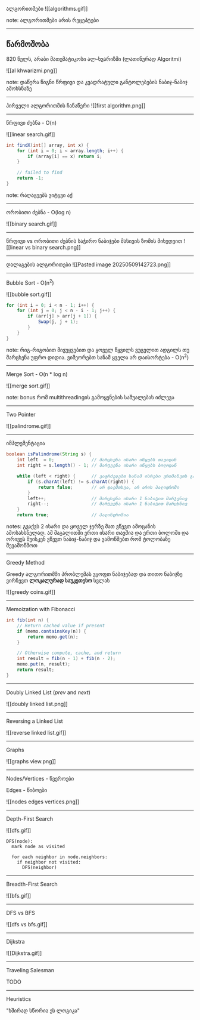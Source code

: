 ალგორითმები
![[algorithms.gif]]

note: ალგორითმები არის რეცეპტები

---

## წარმოშობა

820 წელს, არაბი მათემატიკოსი ალ-ხვარიზმი (ლათინურად Algoritmi)

![[al khwarizmi.png]]

note: დაწერა წიგნი წრფივი და კვადრატული განტოლებების ნაბიჯ-ნაბიჯ ამოხსნაზე

---

პირველი ალგორითმის ჩანაწერი
![[first algorithm.png]]

---

წრფივი ძებნა - O(n)

![[linear search.gif]]

``` Java
int findX(int[] array, int x) {
	for (int i = 0; i < array.length; i++) {
		if (array[i] == x) return i;
	}

	// failed to find
	return -1;
}
```

note: რაღაცეებს ვიტყვი აქ

---

ორობითი ძებნა - O(log n)

![[binary search.gif]]

---

წრფივი vs ორობითი ძებნის საჭირო ნაბიჯები მასივის ზომის მიხედვით
![[linear vs binary search.png]]

---

დალაგების ალგორითები
![[Pasted image 20250509142723.png]]

---

Bubble Sort - O(n<sup>2</sup>)

![[bubble sort.gif]]

``` Java
for (int i = 0; i < n - 1; i++) {
    for (int j = 0; j < n - i - 1; j++) {
        if (arr[j] > arr[j + 1]) {
            Swap(j, j + 1);
        }
    }
}
```

note: რიგ-რიგობით მივუყვებით და ყოველ წყვილს ვუცვლით ადგილს თუ მარცხენა უფრო დიდია. ვიმეორებთ სანამ ყველა არ დაისორტება - O(n<sup>2</sup>)

---

Merge Sort - O(n * log n)

![[merge sort.gif]]

note: bonus რომ multithreadingის გამოყენების საშუალებას იძლევა

---

Two Pointer

![[palindrome.gif]]

---

იმპლემენტაცია
``` Java
boolean isPalindrome(String s) {
	int left  = 0;              // მარცხენა ისარი იწყებს თავიდან
	int right = s.length() - 1; // მარჯვენა ისარი იწყებს ბოლოდან

	while (left < right) {      // ვაგრძელებთ სანამ ისრები ერთმანეთს გადაკვეთენ
		if (s.charAt(left) != s.charAt(right)) {
			return false;       // არ დაემთხვა, არ არის პალიდრომი
		}
		left++;                 // მარცხენა ისარი 1 ნაბიჯით მარჯვნივ
		right--;                // მარჯვენა ისარი 1 ნაბიჯით მარცხნივ
	}
	return true;                // პალინდრომია
```

notes: გვაქვს 2 ისარი და ყოველ ჯერზე მათ ვწევთ ამოცანის ამოსახსნელად. ამ მაგალითში ერთი ისარი თავშია და ერთი ბოლოში და ორივეს შუისკენ ვწევთ ნაბიჯ-ნაბიჯ და ვამოწმებთ რომ ტოლობაზე შევამოწმოთ

---

Greedy Method

Greedy ალგორითმში პრობლემას ვყოფთ ნაბიჯებად და თითო ნაბიჯზე ვირჩევთ **ლოკალურად საუკეთესო** სვლას

![[greedy coins.gif]]

---

Memoization with Fibonacci

``` Java
int fib(int n) {
	// Return cached value if present
	if (memo.containsKey(n)) {
		return memo.get(n);
	}

	// Otherwise compute, cache, and return
	int result = fib(n - 1) + fib(n - 2);
	memo.put(n, result);
	return result;
}
```

---

Doubly Linked List (*prev* and *next*)

![[doubly linked list.png]]

---

Reversing a Linked List

![[reverse linked list.gif]]

---

Graphs

![[graphs view.png]]

---

Nodes/Vertices - წვეროები

Edges - წიბოები

![[nodes edges vertices.png]]

---

Depth-First Search

![[dfs.gif]]
```
DFS(node):
  mark node as visited
  
  for each neighbor in node.neighbors:
    if neighbor not visited:
      DFS(neighbor)
```
---

Breadth-First Search

![[bfs.gif]]

---

DFS vs BFS

![[dfs vs bfs.gif]]

---

Dijkstra

![[Dijkstra.gif]]

---

Traveling Salesman

TODO

---

Heuristics

"ხშირად სწორია ეს ლოგიკა"

